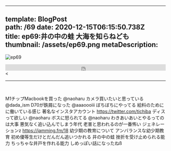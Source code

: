 

---  
template: BlogPost  
path: /69
date: 2020-12-15T06:15:50.738Z  
title: ep69:井の中の蛙 大海を知らねども
thumbnail: /assets/ep69.png
metaDescription:  
---  
![ep69](/assets/ep69.png)  

<iframe width="100%" height="20" scrolling="no" frameborder="no" allow="autoplay" src="https://w.soundcloud.com/player/?url=https%3A//api.soundcloud.com/tracks/947864140&color=%23ff5500&inverse=false&auto_play=false&show_user=true"></iframe><</div>

***

</br>


M1チップMacbookを買った @naoharu
カメラ買いたいと思っている @dada_ism
D70が鉄屑になった @aaaoooiii
ぼちぼちにやってる
給料のためにに働いている感じ
著名なインスタアカウント https://twitter.com/tichiba
ディスって欲しい @naoharu
ボスに怒られてる @naoharu 
わきあいあいとやるってのは大事
悪気なく追い込んでしまう年代
老害と思われるのが一番怖い
ジェネレーションz https://jamming.fm/18
幼少期の教育について
アンバランスな幼少期教育
初め優等生だけとだんだん追いつかれる
井の中の蛙
挫折を受け止められる能力
ちっちゃな井戸を作れる能力
しめっぽい話になったねß
